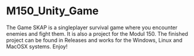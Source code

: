 # M150_Unity_Game
The Game SKAP is a singleplayer survival game where you encounter enemies and fight them. It is also a project for the Modul 150. The finished project can be found in Releases and works for the Windows, Linux and MacOSX systems. Enjoy!
